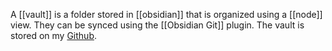 
A [[vault]] is a folder stored in [[obsidian]] that is organized using a [[node]] view. They can be synced using the [[Obsidian Git]] plugin. The vault is stored on my [Github](https://github.com/kryvo/Vault).